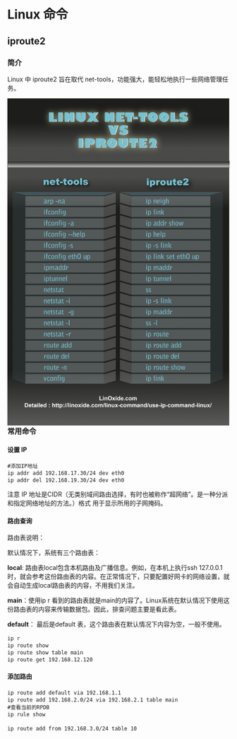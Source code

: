 # Linux 命令



## iproute2



### 简介

Linux 中 iproute2 旨在取代 net-tools，功能强大，能轻松地执行一些网络管理任务。

<img src="Linux 命令.assets/1089507-20170205152617089-1009718040.jpg" alt="1089507-20170205152617089-1009718040"  style="float: left;" />



### 常用命令

#### 设置 IP

```shell
#添加IP地址
ip addr add 192.168.17.30/24 dev eth0 
ip addr del 192.168.19.30/24 dev eth0
```

注意 IP 地址是CIDR（无类别域间路由选择，有时也被称作“超网络”。是一种分派和指定网络地址的方法。）格式 用于显示所用的子网掩码。



#### 路由查询

路由表说明：

默认情况下，系统有三个路由表：

**local**: 路由表local包含本机路由及广播信息。例如，在本机上执行ssh 127.0.0.1时，就会参考这份路由表的内容。在正常情况下，只要配置好网卡的网络设置，就会自动生成local路由表的内容，不用我们关注。

**main**：使用ip r 看到的路由表就是main的内容了。Linux系统在默认情况下使用这份路由表的内容来传输数据包。因此，排查问题主要是看此表。

**default**： 最后是default 表，这个路由表在默认情况下内容为空，一般不使用。

```shell
ip r
ip route show
ip route show table main
ip route get 192.168.12.120
```

#### 添加路由

```shell
ip route add default via 192.168.1.1
ip route add 192.168.2.0/24 via 192.168.2.1 table main
#查看当前的RPDB
ip rule show

ip route add from 192.168.3.0/24 table 10
```

